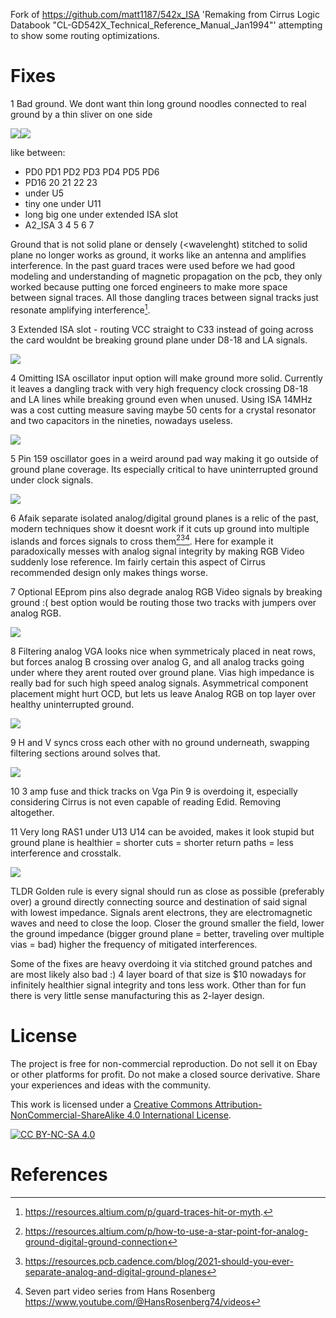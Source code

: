Fork of https://github.com/matt1187/542x_ISA 'Remaking from Cirrus Logic Databook "CL-GD542X_Technical_Reference_Manual_Jan1994"' attempting to show some routing optimizations.
  
# Fixes

1 Bad ground. We dont want thin long ground noodles connected to real ground by a thin sliver on one side

<img src="images/bad_gnd1.png"><img src="images/bad_gnd2.png">

like between:
- PD0 PD1 PD2 PD3 PD4 PD5 PD6
- PD16 20 21 22 23
- under U5
- tiny one under U11
- long big one under extended ISA slot
- A2_ISA 3 4 5 6 7

Ground that is not solid plane or densely (<wavelenght) stitched to solid plane no longer works as ground, it works like an antenna and amplifies interference. In the past guard traces were used before we had good modeling and understanding of magnetic propagation on the pcb, they only worked because putting one forced engineers to make more space between signal traces. All those dangling traces between signal tracks just resonate amplifying interference[^1].

3 Extended ISA slot - routing VCC straight to C33 instead of going across the card wouldnt be breaking ground plane under D8-18 and LA signals.

<img src="images/bad_gnd3.png">

4 Omitting ISA oscillator input option will make ground more solid. Currently it leaves a dangling track with very high frequency clock crossing D8-18 and LA lines while breaking ground even when unused. Using ISA 14MHz was a cost cutting measure saving maybe 50 cents for a crystal resonator and two capacitors in the nineties, nowadays useless.

<img src="images/bad_gnd4.png">

5 Pin 159 oscillator goes in a weird around pad way making it go outside of ground plane coverage. Its especially critical to have uninterrupted ground under clock signals.

<img src="images/squiggly_clock.png">

6 Afaik separate isolated analog/digital ground planes is a relic of the past, modern techniques show it doesnt work if it cuts up ground into multiple islands and forces signals to cross them[^2][^3][^4]. Here for example it paradoxically messes with analog signal integrity by making RGB Video suddenly lose reference. Im fairly certain this aspect of Cirrus recommended design only makes things worse.

7 Optional EEprom pins also degrade analog RGB Video signals by breaking ground :( best option would be routing those two tracks with jumpers over analog RGB.

<img src="images/bad_gnd6_7.png">

8 Filtering analog VGA looks nice when symmetricaly placed in neat rows, but forces analog B crossing over analog G, and all analog tracks going under where they arent routed over ground plane. Vias high impedance is really bad for such high speed analog signals. Asymmetrical component placement might hurt OCD, but lets us leave Analog RGB on top layer over healthy uninterrupted ground.

<img src="images/bad_gnd8.png">

9 H and V syncs cross each other with no ground underneath, swapping filtering sections around solves that.

<img src="images/bad_gnd9.png">

10 3 amp fuse and thick tracks on Vga Pin 9 is overdoing it, especially considering Cirrus is not even capable of reading Edid. Removing altogether.

11 Very long RAS1 under U13 U14 can be avoided, makes it look stupid but ground plane is healthier = shorter cuts = shorter return paths = less interference and crosstalk.

<img src="images/bad_gnd11.png">


TLDR Golden rule is every signal should run as close as possible (preferably over) a ground directly connecting source and destination of said signal with lowest impedance. Signals arent electrons, they are electromagnetic waves and need to close the loop. Closer the ground smaller the field, lower the ground impedance (bigger ground plane = better, traveling over multiple vias = bad) higher the frequency of mitigated interferences.

Some of the fixes are heavy overdoing it via stitched ground patches and are most likely also bad :) 4 layer board of that size is $10 nowadays for infinitely healthier signal integrity and tons less work. Other than for fun there is very little sense manufacturing this as 2-layer design.

# License
The project is free for non-commercial reproduction. Do not sell it on Ebay or other platforms for profit. Do not make a closed source derivative. Share your experiences and ideas with the community.

This work is licensed under a [Creative Commons Attribution-NonCommercial-ShareAlike 4.0 International License][cc-by-nc-sa].

[![CC BY-NC-SA 4.0][cc-by-nc-sa-image]][cc-by-nc-sa]

[cc-by-nc-sa]: http://creativecommons.org/licenses/by-nc-sa/4.0/
[cc-by-nc-sa-image]: https://licensebuttons.net/l/by-nc-sa/4.0/88x31.png

# References
[^1]: https://resources.altium.com/p/guard-traces-hit-or-myth.
[^2]: https://resources.altium.com/p/how-to-use-a-star-point-for-analog-ground-digital-ground-connection
[^3]: https://resources.pcb.cadence.com/blog/2021-should-you-ever-separate-analog-and-digital-ground-planes
[^4]: Seven part video series from Hans Rosenberg https://www.youtube.com/@HansRosenberg74/videos
